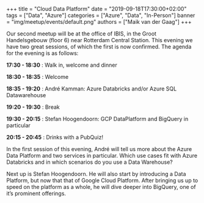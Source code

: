 +++
title = "Cloud Data Platform"
date = "2019-09-18T17:30:00+02:00"
tags = ["Data", "Azure"]
categories = ["Azure", "Data", "In-Person"]
banner = "img/meetup/events/default.png"
authors = ["Maik van der Gaag"]
+++

Our second meetup will be at the office of IBIS, in the Groot Handelsgebouw (floor 6) near Rotterdam Central Station. This evening we have two great sessions, of which the first is now confirmed. The agenda for the evening is as follows:

**17:30 - 18:30**  : Walk in, welcome and dinner

**18:30 - 18:35** : Welcome

**18:35 - 19:20** : André Kamman: Azure Databricks and/or Azure SQL Datawarehouse

**19:20 - 19:30** : Break

**19:30 - 20:15** : Stefan Hoogendoorn: GCP DataPlatform and BigQuery in particular

**20:15 - 20:45** : Drinks with a PubQuiz!


In the first session of this evening, André will tell us more about the Azure Data Platform and two services in particular. Which use cases fit with Azure Databricks and in which scenarios do you use a Data Warehouse?

Next up is Stefan Hoogendoorn. He will also start by introducing a Data Platform, but now that that of Google Cloud Platform. After bringing us up to speed on the platform as a whole, he will dive deeper into BigQuery, one of it’s prominent offerings.
